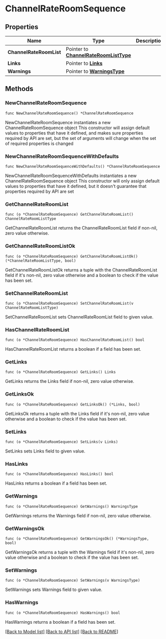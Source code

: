# ChannelRateRoomSequence

## Properties

Name | Type | Description | Notes
------------ | ------------- | ------------- | -------------
**ChannelRateRoomList** | Pointer to [**ChannelRateRoomListType**](ChannelRateRoomListType.md) |  | [optional] 
**Links** | Pointer to [**Links**](Links.md) |  | [optional] 
**Warnings** | Pointer to [**WarningsType**](WarningsType.md) |  | [optional] 

## Methods

### NewChannelRateRoomSequence

`func NewChannelRateRoomSequence() *ChannelRateRoomSequence`

NewChannelRateRoomSequence instantiates a new ChannelRateRoomSequence object
This constructor will assign default values to properties that have it defined,
and makes sure properties required by API are set, but the set of arguments
will change when the set of required properties is changed

### NewChannelRateRoomSequenceWithDefaults

`func NewChannelRateRoomSequenceWithDefaults() *ChannelRateRoomSequence`

NewChannelRateRoomSequenceWithDefaults instantiates a new ChannelRateRoomSequence object
This constructor will only assign default values to properties that have it defined,
but it doesn't guarantee that properties required by API are set

### GetChannelRateRoomList

`func (o *ChannelRateRoomSequence) GetChannelRateRoomList() ChannelRateRoomListType`

GetChannelRateRoomList returns the ChannelRateRoomList field if non-nil, zero value otherwise.

### GetChannelRateRoomListOk

`func (o *ChannelRateRoomSequence) GetChannelRateRoomListOk() (*ChannelRateRoomListType, bool)`

GetChannelRateRoomListOk returns a tuple with the ChannelRateRoomList field if it's non-nil, zero value otherwise
and a boolean to check if the value has been set.

### SetChannelRateRoomList

`func (o *ChannelRateRoomSequence) SetChannelRateRoomList(v ChannelRateRoomListType)`

SetChannelRateRoomList sets ChannelRateRoomList field to given value.

### HasChannelRateRoomList

`func (o *ChannelRateRoomSequence) HasChannelRateRoomList() bool`

HasChannelRateRoomList returns a boolean if a field has been set.

### GetLinks

`func (o *ChannelRateRoomSequence) GetLinks() Links`

GetLinks returns the Links field if non-nil, zero value otherwise.

### GetLinksOk

`func (o *ChannelRateRoomSequence) GetLinksOk() (*Links, bool)`

GetLinksOk returns a tuple with the Links field if it's non-nil, zero value otherwise
and a boolean to check if the value has been set.

### SetLinks

`func (o *ChannelRateRoomSequence) SetLinks(v Links)`

SetLinks sets Links field to given value.

### HasLinks

`func (o *ChannelRateRoomSequence) HasLinks() bool`

HasLinks returns a boolean if a field has been set.

### GetWarnings

`func (o *ChannelRateRoomSequence) GetWarnings() WarningsType`

GetWarnings returns the Warnings field if non-nil, zero value otherwise.

### GetWarningsOk

`func (o *ChannelRateRoomSequence) GetWarningsOk() (*WarningsType, bool)`

GetWarningsOk returns a tuple with the Warnings field if it's non-nil, zero value otherwise
and a boolean to check if the value has been set.

### SetWarnings

`func (o *ChannelRateRoomSequence) SetWarnings(v WarningsType)`

SetWarnings sets Warnings field to given value.

### HasWarnings

`func (o *ChannelRateRoomSequence) HasWarnings() bool`

HasWarnings returns a boolean if a field has been set.


[[Back to Model list]](../README.md#documentation-for-models) [[Back to API list]](../README.md#documentation-for-api-endpoints) [[Back to README]](../README.md)


